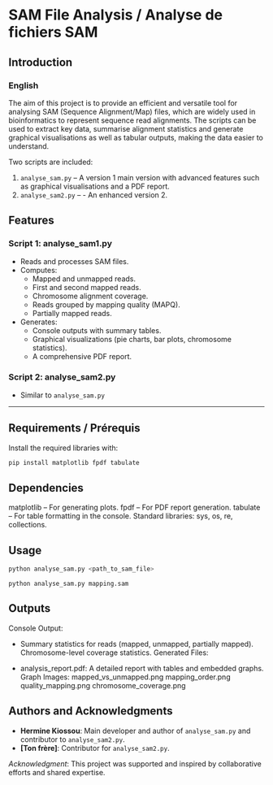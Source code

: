 # **SAM File Analysis / Analyse de fichiers SAM**

## **Introduction**
### **English**
The aim of this project is to provide an efficient and versatile tool for analysing SAM (Sequence Alignment/Map) files, which are widely used in bioinformatics to represent sequence read alignments. The scripts can be used to extract key data, summarise alignment statistics and generate graphical visualisations as well as tabular outputs, making the data easier to understand.

Two scripts are included:
1. `analyse_sam.py` – A version 1 main version with advanced features such as graphical visualisations and a PDF report.
2. `analyse_sam2.py` –  - An enhanced version 2. 


## **Features**

### **Script 1: analyse_sam1.py**
   - Reads and processes SAM files.
   - Computes:
     - Mapped and unmapped reads.
     - First and second mapped reads.
     - Chromosome alignment coverage.
     - Reads grouped by mapping quality (MAPQ).
     - Partially mapped reads.
   - Generates:
     - Console outputs with summary tables.
     - Graphical visualizations (pie charts, bar plots, chromosome statistics).
     - A comprehensive PDF report.


### **Script 2: analyse_sam2.py**
- Similar to `analyse_sam.py` 


---

## **Requirements / Prérequis**

Install the required libraries with:

```bash
pip install matplotlib fpdf tabulate
 ````
## **Dependencies**

matplotlib – For generating plots.
fpdf – For PDF report generation.
tabulate – For table formatting in the console.
Standard libraries: sys, os, re, collections.

## **Usage**

```python
python analyse_sam.py <path_to_sam_file>

```
```For example
python analyse_sam.py mapping.sam
```

## **Outputs**

Console Output:

- Summary statistics for reads (mapped, unmapped, partially mapped).
    Chromosome-level coverage statistics.
    Generated Files:

- analysis_report.pdf: A detailed report with tables and embedded graphs.
    Graph Images:
      mapped_vs_unmapped.png
      mapping_order.png
      quality_mapping.png
      chromosome_coverage.png

## **Authors and Acknowledgments**

- **Hermine Kiossou**: Main developer and author of `analyse_sam.py` and contributor to `analyse_sam2.py`.
- **[Ton frère]**: Contributor for `analyse_sam2.py`.

*Acknowledgment*: This project was supported and inspired by collaborative efforts and shared expertise.

